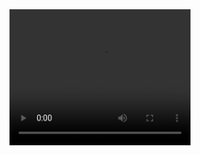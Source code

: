 <video width="320" height="240" controls>
  <source src="https://github.com/hoanganh123-depai/lha2011/blob/main/assets/videos/FSave.com_Reel_Media_002_839226991397111v.mp4" type="video/mp4">
  Your browser does not support the video tag.
</video>
